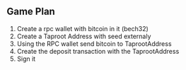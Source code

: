 ## Game Plan

1. Create a rpc wallet with bitcoin in it (bech32)
2. Create a Taproot Address with seed externaly
3. Using the RPC wallet send bitcoin to TaprootAddress
4. Create the deposit transaction with the TaprootAddress
5. Sign it
